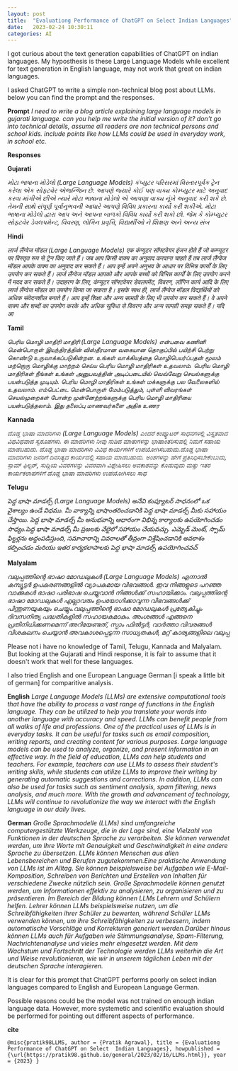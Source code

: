 ```yaml
---
layout: post
title:  "Evaluationg Performance of ChatGPT on Select Indian Languages"
date:   2023-02-24 10:30:11
categories: AI
---
```


I got curious about the text generation capabilities of ChatGPT on indian languages. My hyposthesis is these Large Language Models while excellent for text generation in English language, may not work that great on indian languages.

I asked ChatGPT to write a simple non-technical blog post about LLMs. below you can find the prompt and the responses.

**Prompt**
 *I need to write a blog article explaining large language models in gujarati language. can you help me write the initial version of it? don't go into technical details, assume all readers are non technical persons and school kids. include points like how LLMs could be used in everyday work, in school etc.*

**Responses**

**Gujarati**

 *મોટા ભાષાના મોડેલો (Large Language Models) કંપ્યુટર પરિસરમાં વિસ્તારપૂર્વક ટ્રેન કરેલા એક સોફ્ટવેર એજન્જિન છે. આપણે જ્યારે કોઈ પણ વાક્ય કોમ્પ્યુટર માટે અનુવાદ કરવા માંગીએ છીએ ત્યારે મોટા ભાષાના મોડેલો એ આપણા વાક્ય નૂંખે અનુવાદ કરી શકે છે. તેમની સાથે સંપૂર્ણ પૂર્વાનુભવની આધારે આપણે વિવિધ પ્રકારના કાર્યો કરી શકીએ. મોટા ભાષાના મોડેલો દ્વારા આપ અને આપના બાળકો વિવિધ કાર્યો કરી શકો છો. જેમ કે કોમ્પ્યુટર સોફ્ટવેર ડેવલપમેન્ટ, વિવરણ, લોગિન પ્રવૃત્તિ, વિદ્યાર્થીઓ ને શિક્ષણ અને અન્ય સંબ*

**Hindi**

 *लार्ज लैंग्वेज मॉडल (Large Language Models) एक कंप्यूटर सॉफ्टवेयर इंजन होते हैं जो कम्प्यूटर पर विस्तृत रूप से ट्रेन किए जाते हैं। जब आप किसी वाक्य का अनुवाद करवाना चाहते हैं तब लार्ज लैंग्वेज मॉडल आपके वाक्य का अनुवाद कर सकते हैं। आप इन्हें अपने अनुभव के आधार पर विभिन्न कार्यों के लिए उपयोग कर सकते हैं। लार्ज लैंग्वेज मॉडल आपको और आपके बच्चों को विभिन्न कार्यों के लिए उपयोग करने में मदद कर सकते हैं। उदाहरण के लिए, कंप्यूटर सॉफ्टवेयर डेवलपमेंट, विवरण, लॉगिन कार्य आदि के लिए लार्ज लैंग्वेज मॉडल का उपयोग किया जा सकता है। इसके साथ ही, लार्ज लैंग्वेज मॉडल विद्यार्थियों को अधिक संवेदनशील बनाते हैं। आप इन्हें शिक्षा और अन्य सामग्री के लिए भी उपयोग कर सकते हैं। वे अपने वाक्य और शब्दों का उपयोग करके और अधिक सुविधा से विवरण और अन्य सामग्री समझ सकते हैं। यदि आ*

**Tamil**

 *பெரிய மொழி மாதிரி மாதிரி (Large Language Models) என்பவை கணினி மென்பொருள் இயந்திரத்தின் விஸ்தீரமான வகையான தொகுப்பில் பயிற்சி பெற்று கொண்டு உருவாக்கப்படுகின்றன. உங்கள் வாக்கியத்தை மொழிபெயர்ப்பதன் மூலம் மற்றொரு மொழிக்கு மாற்றம் செய்ய பெரிய மொழி மாதிரிகள் உதவலாம். பெரிய மொழி மாதிரிகள் நீங்கள் உங்கள் அனுபவத்தின் அடிப்படையில் வெவ்வேறு செயல்களுக்கு பயன்படுத்த முடியும். பெரிய மொழி மாதிரிகள் உங்கள் மக்களுக்கு பல வேலைகளில் உதவலாம். எம்பெட்டை மென்பொருள் மேம்படுத்தும், புள்ளி விவரங்கள் செயல்முறைகள் போன்ற முன்னேற்றங்களுக்கு பெரிய மொழி மாதிரியை பயன்படுத்தலாம். இது தலைப்பு மாணவர்களை அதிக உணர*

**Kannada**

 *ದೊಡ್ಡ ಭಾಷಾ ಮಾದರಿಗಳು (Large Language Models) ಎಂದರೆ ಕಂಪ್ಯೂಟರ್ ಸಾಧನಗಳಲ್ಲಿ ವಿಸ್ತೃತವಾದ ವಿಧವಿಧವಾದ ಸ್ವರೂಪಗಳು. ಈ ಮಾದರಿಗಳು ನೀವು ನುಡಿದ ಮಾತುಗಳನ್ನು ಭಾಷಾಂತರಿಸುವಲ್ಲಿ ನಿಮಗೆ ಸಹಾಯ ಮಾಡಬಹುದು. ದೊಡ್ಡ ಭಾಷಾ ಮಾದರಿಗಳು ವಿವಿಧ ಕಾರ್ಯಗಳಿಗೆ ಉಪಯೋಗಿಸಬಹುದು.ದೊಡ್ಡ ಭಾಷಾ ಮಾದರಿಗಳು ಜನರಿಗೆ ದಿನನಿತ್ಯದ ಕಾರ್ಯದಲ್ಲಿ ಸಹಾಯ ಮಾಡಬಹುದು. ಅಂಶಗಳನ್ನು ಹೇಗೆ ಪ್ರತಿನಿಧಿಸಬೇಕೆಂಬುದು, ಸ್ಪಾಮ್ ಫಿಲ್ಟರ್, ಸುದ್ದಿಯ ವಿವರಗಳನ್ನು ವಿವರವಾಗಿ ವಿಶ್ಲೇಷಿಸಲು ಅವಕಾಶವನ್ನು ಕೊಡುವುದು ಮತ್ತು ಇತರ ಕಾರ್ಯಕಲಾಪಗಳಿಗೆ ದೊಡ್ಡ ಭಾಷಾ ಮಾದರಿಗಳು ಉಪಯೋಗಿಸಲು ಸಾಧ*

 **Telugu**

 *పెద్ద భాషా మాడల్స్ (Large Language Models) అనేవి కంప్యూటర్ సాధనంలో ఒక వైశాల్యం ఉండే విధము. మీ వాక్యాన్ని భాషాంతరించడానికి పెద్ద భాషా మాడల్స్ మీకు సహాయం చేస్తాయి. పెద్ద భాషా మాడల్స్ మీ అనుభవాన్ని ఆధారంగా విభిన్న కార్యాలకు ఉపయోగించడం సాధ్యం.పెద్ద భాషా మాడల్స్ మీ ప్రజలకు వేలైలో సహాయం చేయవచ్చు. ఎమ్బెడ్ మెంట్, స్పామ్ ఫిల్టర్లను అద్దంపడిస్తుంది, సమాచారాన్ని వివరాలతో తీవ్రంగా విశ్లేషించడానికి అవకాశం కల్పించడం మరియు ఇతర కార్యకలాపాలకు పెద్ద భాషా మాడల్స్ ఉపయోగించవచ్*

 **Malyalam**

 *വലുപ്പത്തിന്റെ ഭാഷാ മോഡലുകൾ (Large Language Models) എന്നാൽ കമ്പ്യൂട്ടർ ഉപകരണങ്ങളിൽ വ്യാപകമായ വിഭവങ്ങൾ. ഇവ നിങ്ങളുടെ പറഞ്ഞ വാക്കുകൾ ഭാഷാ പരിഭാഷ ചെയ്യുവാൻ നിങ്ങൾക്ക് സഹായിക്കാം. വലുപ്പത്തിന്റെ ഭാഷാ മോഡലുകൾ എല്ലാവരും ഉപയോഗിക്കാവുന്ന വിഭവങ്ങൾക്ക് പിന്തുണയുകയും ചെയ്യും.വലുപ്പത്തിന്റെ ഭാഷാ മോഡലുകൾ പ്രത്യേകിച്ചും ദിവസനിത്യ പദ്ധതികളിൽ സഹായകമാകും. അംശങ്ങൾ എങ്ങനെ പ്രതിനിധിക്കണമെന്ന് അറിയേണ്ടത്, സ്പാം ഫിൽട്ടർ, വാർത്താ വിവരങ്ങൾ വിശകലനം ചെയ്യാൻ അവകാശപ്പെടുന്ന സാധ്യതകൾ, മറ്റ് കാര്യങ്ങളിലെ വലുപ്പ*


Please not i have no knowledge of Tamil, Telugu, Kannada and Malyalam. But looking at the Gujarati and Hindi response, it is fair to assume that it doesn't work that well for these languages. 

I also tried English and one European Language German [i speak a little bit of german] for comparitive analysis. 

**English**
 *Large Language Models (LLMs) are extensive computational tools that have the ability to process a vast range of functions in the English language. They can be utilized to help you translate your words into another language with accuracy and speed. LLMs can benefit people from all walks of life and professions. One of the practical uses of LLMs is in everyday tasks. It can be useful for tasks such as email composition, writing reports, and creating content for various purposes. Large language models can be used to analyze, organize, and present information in an effective way. In the field of education, LLMs can help students and teachers. For example, teachers can use LLMs to assess their student's writing skills, while students can utilize LLMs to improve their writing by generating automatic suggestions and corrections. In addition, LLMs can also be used for tasks such as sentiment analysis, spam filtering, news analysis, and much more. With the growth and advancement of technology, LLMs will continue to revolutionize the way we interact with the English language in our daily lives.*

 **German**
 *Große Sprachmodelle (LLMs) sind umfangreiche computergestützte Werkzeuge, die in der Lage sind, eine Vielzahl von Funktionen in der deutschen Sprache zu verarbeiten. Sie können verwendet werden, um Ihre Worte mit Genauigkeit und Geschwindigkeit in eine andere Sprache zu übersetzen. LLMs können Menschen aus allen Lebensbereichen und Berufen zugutekommen.Eine praktische Anwendung von LLMs ist im Alltag. Sie können beispielsweise bei Aufgaben wie E-Mail-Komposition, Schreiben von Berichten und Erstellen von Inhalten für verschiedene Zwecke nützlich sein. Große Sprachmodelle können genutzt werden, um Informationen effektiv zu analysieren, zu organisieren und zu präsentieren. Im Bereich der Bildung können LLMs Lehrern und Schülern helfen. Lehrer können LLMs beispielsweise nutzen, um die Schreibfähigkeiten ihrer Schüler zu bewerten, während Schüler LLMs verwenden können, um ihre Schreibfähigkeiten zu verbessern, indem automatische Vorschläge und Korrekturen generiert werden.Darüber hinaus können LLMs auch für Aufgaben wie Stimmungsanalyse, Spam-Filterung, Nachrichtenanalyse und vieles mehr eingesetzt werden. Mit dem Wachstum und Fortschritt der Technologie werden LLMs weiterhin die Art und Weise revolutionieren, wie wir in unserem täglichen Leben mit der deutschen Sprache interagieren.*

 It is clear for this prompt that ChatGPT performs poorly on select indian languages compared to English and European Language German. 

 Possible reasons could be the model was not trained on enough indian language data. However, more systemetic and scientific evaluation should be performed for pointing out different aspects of performance.

**cite**

 `@misc{pratik98LLMS,
	author = {Pratik Agrawal},
	title = {Evaluationg Performance of ChatGPT on Select  Indian Languages},
	howpublished = {\url{https://pratik98.github.io/general/2023/02/16/LLMs.html}},
	year = {2023}
    }`
